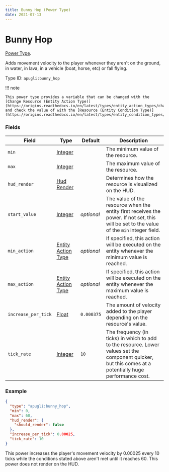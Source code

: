 ```yaml
---
title: Bunny Hop (Power Type)
date: 2021-07-13
---
```


# Bunny Hop

[Power Type](../power_types.md).

Adds movement velocity to the player whenever they aren't on the ground, in water, in lava, in a vehicle (boat, horse, etc) or fall flying.

Type ID: `apugli:bunny_hop`

!!! note

    This power type provides a variable that can be changed with the [Change Resource (Entity Action Type)](https://origins.readthedocs.io/en/latest/types/entity_action_types/change_resource), and check the value of with the [Resource (Entity Condition Type)](https://origins.readthedocs.io/en/latest/types/entity_condition_types/resource).

### Fields

Field  | Type | Default | Description
-------|------|---------|-------------
`min` | [Integer](https://origins.readthedocs.io/en/latest/types/data_types/integer) | | The minimum value of the resource.
`max` | [Integer](https://origins.readthedocs.io/en/latest/types/data_types/integer) | | The maximum value of the resource.
`hud_render` | [Hud Render](https://origins.readthedocs.io/en/latest/types/data_types/hud_render) | | Determines how the resource is visualized on the HUD.
`start_value` | [Integer](https://origins.readthedocs.io/en/latest/types/data_types/integer) | _optional_ | The value of the resource when the entity first receives the power. If not set, this will be set to the value of the `min` integer field.
`min_action` | [Entity Action Type](https://origins.readthedocs.io/en/latest/types/entity_action_types) | _optional_ | If specified, this action will be executed on the entity whenever the minimum value is reached.
`max_action` | [Entity Action Type](https://origins.readthedocs.io/en/latest/types/entity_action_types) | _optional_ | If specified, this action will be executed on the entity whenever the maximum value is reached.
`increase_per_tick` | [Float](https://origins.readthedocs.io/en/latest/types/data_types/float/) | `0.000375` | The amount of velocity added to the player depending on the resource's value.
`tick_rate` | [Integer](https://origins.readthedocs.io/en/latest/types/data_types/integer) | `10` | The frequency (in ticks) in which to add to the resource. Lower values set the component quicker, but this comes at a potentially huge performance cost.

### Example
```json
{
  "type": "apugli:bunny_hop",
  "min": 0,
  "max": 60,
  "hud_render": {
    "should_render": false
  },
  "increase_per_tick": 0.00025,
  "tick_rate": 10
}
```
This power increases the player's movement velocity by 0.00025 every 10 ticks while the conditions stated above aren't met until it reaches 60. This power does not render on the HUD.